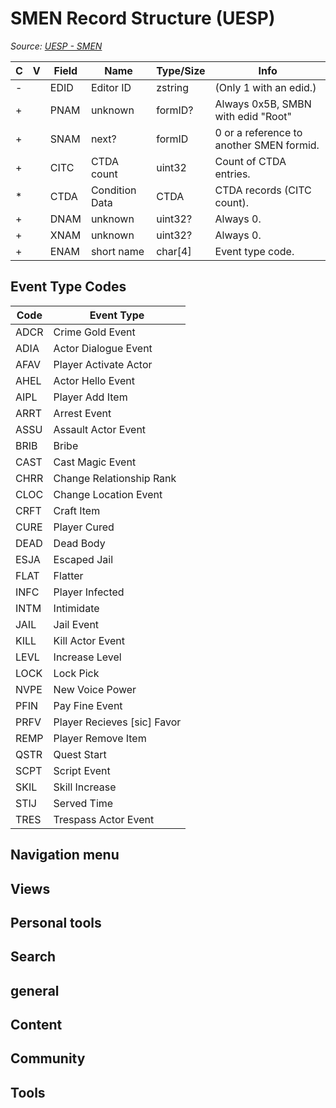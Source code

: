 # SMEN Record Structure (UESP)

*Source: [UESP - SMEN](https://en.uesp.net/wiki/Skyrim_Mod:Mod_File_Format/SMEN)*

| C | V | Field | Name | Type/Size | Info |
| --- | --- | --- | --- | --- | --- |
| - |  | EDID | Editor ID | zstring | (Only 1 with an edid.) |
| + |  | PNAM | unknown | formID? | Always 0x5B, SMBN with edid "Root" |
| + |  | SNAM | next? | formID | 0 or a reference to another SMEN formid. |
| + |  | CITC | CTDA count | uint32 | Count of CTDA entries. |
| * |  | CTDA | Condition Data | CTDA | CTDA records (CITC count). |
| + |  | DNAM | unknown | uint32? | Always 0. |
| + |  | XNAM | unknown | uint32? | Always 0. |
| + |  | ENAM | short name | char[4] | Event type code. |

## Event Type Codes

| Code | Event Type |
| --- | --- |
| ADCR | Crime Gold Event |
| ADIA | Actor Dialogue Event |
| AFAV | Player Activate Actor |
| AHEL | Actor Hello Event |
| AIPL | Player Add Item |
| ARRT | Arrest Event |
| ASSU | Assault Actor Event |
| BRIB | Bribe |
| CAST | Cast Magic Event |
| CHRR | Change Relationship Rank |
| CLOC | Change Location Event |
| CRFT | Craft Item |
| CURE | Player Cured |
| DEAD | Dead Body |
| ESJA | Escaped Jail |
| FLAT | Flatter |
| INFC | Player Infected |
| INTM | Intimidate |
| JAIL | Jail Event |
| KILL | Kill Actor Event |
| LEVL | Increase Level |
| LOCK | Lock Pick |
| NVPE | New Voice Power |
| PFIN | Pay Fine Event |
| PRFV | Player Recieves [sic] Favor |
| REMP | Player Remove Item |
| QSTR | Quest Start |
| SCPT | Script Event |
| SKIL | Skill Increase |
| STIJ | Served Time |
| TRES | Trespass Actor Event |

## Navigation menu

## Views

## Personal tools

## Search

## general

## Content

## Community

## Tools

